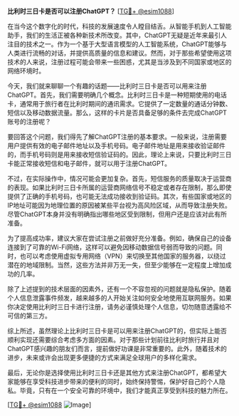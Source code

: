 **比利时三日卡是否可以注册ChatGPT？** [[TG💪+ @esim1088](https://t.me/s/esim1088)]

在当今这个数字化的时代，科技的发展速度令人瞠目结舌。从智能手机到人工智能助手，我们的生活正被各种新技术所改变。其中，ChatGPT无疑是近年来最引人注目的技术之一。作为一个基于大型语言模型的人工智能系统，ChatGPT能够与人类进行流畅的对话，并提供高质量的信息和建议。然而，对于那些希望使用这项技术的人来说，注册过程可能会带来一些困惑，尤其是当涉及到不同国家或地区的网络环境时。

今天，我们就来聊聊一个有趣的话题——比利时三日卡是否可以用来注册ChatGPT。首先，我们需要明确几个概念。比利时三日卡是一种短期使用的电话卡，通常用于旅行者在比利时期间的通讯需求。它提供了一定数量的通话分钟数、短信以及移动数据流量。那么，这样的卡片是否具备足够的条件去完成ChatGPT账号的注册呢？

要回答这个问题，我们得先了解ChatGPT注册的基本要求。一般来说，注册需要用户提供有效的电子邮件地址以及手机号码。电子邮件地址是用来接收验证邮件的，而手机号码则是用来接收短信验证码的。因此，理论上来说，只要比利时三日卡能正常接收短信和电子邮件，就可以用于注册ChatGPT。

不过，在实际操作中，情况可能会更加复杂。首先，短信服务的质量取决于运营商的表现。如果比利时三日卡所属的运营商网络信号不稳定或者存在限制，那么即使提供了正确的手机号码，也可能无法成功接收到验证码。其次，有些国家或地区的IP地址可能因为地理位置的原因被某些平台视为高风险区域，从而导致注册失败。尽管ChatGPT本身并没有明确指出哪些地区受到限制，但用户还是应该对此有所准备。

为了提高成功率，建议大家在尝试注册之前做好充分准备。例如，确保自己的设备连接到了可靠的Wi-Fi网络，这样可以避免因移动数据信号弱而导致的问题。同时，也可以考虑使用虚拟专用网络（VPN）来切换至其他国家的服务器，以绕过潜在的地域限制。当然，这些方法并非万无一失，但至少能够在一定程度上增加成功的几率。

除了上述提到的技术层面的因素外，还有一个不容忽视的问题就是隐私保护。随着个人信息泄露事件频发，越来越多的人开始关注如何安全地使用互联网服务。如果你决定使用比利时三日卡进行注册，请务必谨慎处理个人信息，切勿随意透露给不可信的第三方。

综上所述，虽然理论上比利时三日卡是可以用来注册ChatGPT的，但实际上能否顺利实现还需要综合考虑多方面的因素。对于那些计划前往比利时旅行并且对ChatGPT感兴趣的朋友们而言，提前做好功课是非常重要的。此外，随着技术的进步，未来或许会出现更多便捷的方式来满足全球用户的多样化需求。

最后，无论你是选择使用比利时三日卡还是其他方式来注册ChatGPT，都希望大家能够在享受科技进步带来的便利的同时，始终保持警惕，保护好自己的个人隐私。毕竟，只有在一个安全可靠的环境中，我们才能真正享受到科技的魅力所在。

[[TG💪+ @esim1088](https://t.me/s/esim1088) ![Image](https://i.postimg.cc/4NQfJmqS/Snipaste-2025-05-13-00-14-12.png)]